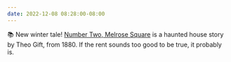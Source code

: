 ```yaml
---
date: 2022-12-08 08:28:00-08:00
---
```


📚 New winter tale! [Number Two, Melrose Square](https://multoghost.wordpress.com/2022/12/08/number-two-melrose-square/) is a haunted house story by Theo Gift, from 1880. If the rent sounds too good to be true, it probably is.
